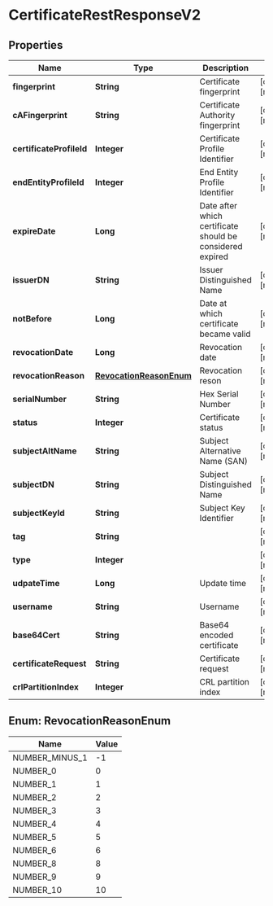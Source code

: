 

# CertificateRestResponseV2


## Properties

| Name | Type | Description | Notes |
|------------ | ------------- | ------------- | -------------|
|**fingerprint** | **String** | Certificate fingerprint |  [optional] [readonly] |
|**cAFingerprint** | **String** | Certificate Authority fingerprint |  [optional] [readonly] |
|**certificateProfileId** | **Integer** | Certificate Profile Identifier |  [optional] [readonly] |
|**endEntityProfileId** | **Integer** | End Entity Profile Identifier |  [optional] [readonly] |
|**expireDate** | **Long** | Date after which certificate should be considered expired |  [optional] [readonly] |
|**issuerDN** | **String** | Issuer Distinguished Name |  [optional] [readonly] |
|**notBefore** | **Long** | Date at which certificate became valid |  [optional] [readonly] |
|**revocationDate** | **Long** | Revocation date |  [optional] [readonly] |
|**revocationReason** | [**RevocationReasonEnum**](#RevocationReasonEnum) | Revocation reson |  [optional] [readonly] |
|**serialNumber** | **String** | Hex Serial Number |  [optional] [readonly] |
|**status** | **Integer** | Certificate status |  [optional] [readonly] |
|**subjectAltName** | **String** | Subject Alternative Name (SAN) |  [optional] [readonly] |
|**subjectDN** | **String** | Subject Distinguished Name |  [optional] [readonly] |
|**subjectKeyId** | **String** | Subject Key Identifier |  [optional] [readonly] |
|**tag** | **String** |  |  [optional] [readonly] |
|**type** | **Integer** |  |  [optional] [readonly] |
|**udpateTime** | **Long** | Update time |  [optional] [readonly] |
|**username** | **String** | Username |  [optional] [readonly] |
|**base64Cert** | **String** | Base64 encoded certificate |  [optional] [readonly] |
|**certificateRequest** | **String** | Certificate request |  [optional] [readonly] |
|**crlPartitionIndex** | **Integer** | CRL partition index |  [optional] [readonly] |



## Enum: RevocationReasonEnum

| Name | Value |
|---- | -----|
| NUMBER_MINUS_1 | -1 |
| NUMBER_0 | 0 |
| NUMBER_1 | 1 |
| NUMBER_2 | 2 |
| NUMBER_3 | 3 |
| NUMBER_4 | 4 |
| NUMBER_5 | 5 |
| NUMBER_6 | 6 |
| NUMBER_8 | 8 |
| NUMBER_9 | 9 |
| NUMBER_10 | 10 |



